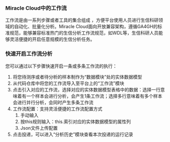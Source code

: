 ### Miracle Cloud中的工作流

工作流是由一系列步骤或者工具的集合组成 ，方便平台使用人员进行生信科研领域的自动化、批量化分析。Miracle Cloud面向开放兼容架构，遵循GA4GH的标准规范，能够兼容标准热门的生信分析工作流规范，如WDL等，生信科研人员能够灵活便捷的开启任意规模的生信分析任务。

### 快速开启工作流分析

您可以通过以下步骤快速开启一条或多条工作流的执行：

1. 将您待测序或者待分析的样本制作为“数据模块”处的实体数据模型
2. 从代码仓库中将您的工作流导入至平台上的“工作流”模块
3. 点击引入对应的工作流，选择对应的实体数据模型表格中的数据：选择一行意味着有一个样本会进行分析，会产生1条工作流；选择多行意味着有多个样本会进行并行分析，会同时产生多条工作流
4. 工作流配置：支持灵活便捷的工作流配置方式
	1. 手动输入
	2. 按this规则输入：this.索引对应的实体数据模型的属性列
	3. Json文件上传配置
5. 点击投递，可以进入“分析历史”模块查看本次投递的运行记录
